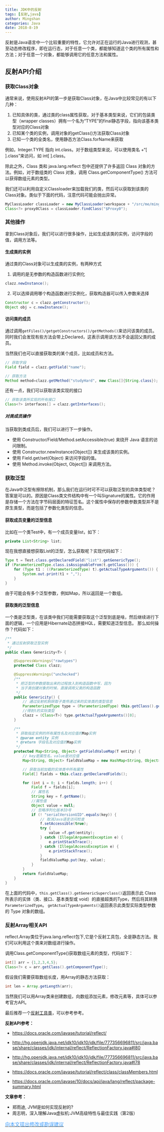 ```yaml
---
title: JDK中的反射
tags: [反射,java]
author: Mingshan
categories: Java
date: 2018-8-19
---
```


反射是Java语言中一个比较重要的特性，它允许对正在运行的Java进行观测，甚至动态修改程序，即在运行态，对于任意一个类，都能够知道这个类的所有属性和方法；对于任意一个对象，都能够调用它的任意方法和属性。

<!-- more -->

## 反射API介绍

### 获取Class对象

通常来说，使用反射API的第一步是获取Class对象，在Java中比较常见的有以下几种：

1. 已知具体的类，通过类的class属性获取，对于基本类型来说，它们的包装类型（wrapper classes）拥有一个名为“TYPE”的final静态字段，指向该基本类型对应的Class对象
2. 已知某个类的实例，调用对象的getClass()方法获取Class对象
3. 已知一个类的全类名，使用静态方法Class.forName来获取


例如，Integer.TYPE 指向 int.class。对于数组类型来说，可以使用类名 +“[ ].class”来访问，如 int[ ].class。

除此之外，Class 类和 java.lang.reflect 包中还提供了许多返回 Class 对象的方法。例如，对于数组类的 Class 对象，调用 Class.getComponentType() 方法可以获得数组元素的类型。

我们还可以利用自定义Classloader来加载我们的类，然后可以获取到该类的Class对象。类似于下面的代码，注意代码可能会抛出异常。

```Java
MyClassLoader classLoader = new MyClassLoader(workspace + "/src/me/mingshan");
Class<?> proxy0Class = classLoader.findClass("$Proxy0");
```

### 其他操作

拿到Class对象后，我们可以进行很多操作，比如生成该类的实例，访问字段的值，调用方法等。

#### 生成类的实例

通过类的Class对象可以生成类的实例，有两种方式

1. 调用的是无参数的构造函数进行实例化

```Java
clazz.newInstance();
```

2. 可以选择调用哪个构造函数进行实例化，获取构造器可以传入参数来选择

```Java
Constructor c = clazz.getConstructor();
Object obj = c.newInstance(); 
```

#### 访问类的成员

通过调用`getFiles()/getgetConstructors()/getMethods()`来访问该类的成员。同时我们会发现有些方法会带上Declared，这表示调用该方法不会返回父类的成员。

当然我们也可以直接获取类的某个成员，比如成员和方法。

```Java
// 获取字段
Field field = clazz.getField("name");

// 获取方法
Method method=clazz.getMethod("studyHard", new Class[]{String.class});
```

还有一点，我们可以获取该类实现的接口

```Java
// 获取该类所实现的所有接口
Class<?> interfaces[] = clazz.getInterfaces();
```

##### 对类成员操作

当获取到类成员后，我们可以进行下一步操作。

- 使用 Constructor/Field/Method.setAccessible(true) 来绕开 Java 语言的访问限制。
- 使用 Constructor.newInstance(Object[]) 来生成该类的实例。
- 使用 Field.get/set(Object) 来访问字段的值。
- 使用 Method.invoke(Object, Object[]) 来调用方法。

### 获取泛型

在Java中泛型有擦除机制，那么我们在运行时可不可以获取泛型的具体类型呢？答案是可以的。原因是Class类文件结构中有一个叫Signature的属性。它的作用是存储一个方法在字节码层面的特征签名。这个属性中保存的参数参数类型并不是原生类型，而是包括了参数化类型的信息。

#### 获取成员变量的泛型信息

比如在一个类Test中，有一个成员变量list，如下：

```Java
private List<String> list;
```

现在我想直接想获取List的泛型，怎么获取呢？实现代码如下：

```Java
Type t = Test.class.getDeclaredField("list").getGenericType();  
if (ParameterizedType.class.isAssignableFrom(t.getClass())) {
    for (Type t1 : ((ParameterizedType) t).getActualTypeArguments()) {
        System.out.print(t1 + ",");
    }
}
```

由于可能会有多个泛型参数，例如Map，所以返回是一个数组。

#### 获取类的泛型信息

一个类是泛型类，在该类中我们可能需要获取这个泛型到底是啥，然后继续进行下面的逻辑，一个应用是Hibernate动态拼接HQL，需要知道泛型信息。
那么如何操作？代码如下：

```Java
/**
 * 通过反射获取泛型实例
 */
public class Genericity<T> {

    @SuppressWarnings("rawtypes")
    protected Class clazz;

    @SuppressWarnings("unchecked")
    /**
	 * 把泛型的参数提取出来的过程放入到构造函数中写，因为
	 * 当子类创建对象的时候，直接调用父类的构造函数
	 */
    public Genericity() {
    	// 通过反射机制获取子类传递过来的实体类的类型信息
        ParameterizedType type = (ParameterizedType) this.getClass().getGenericSuperclass();
        //得到t的实际类型
        clazz = (Class<T>) type.getActualTypeArguments()[0];
    }

    /**
     * 获取指定实例的所有属性名及对应值的Map实例 
     * @param entity 实例
     * @return 字段名及对应值的Map实例
     */
    protected Map<String, Object> getFieldValueMap(T entity) {
        // key是属性名，value是对应值
        Map<String, Object> fieldValueMap = new HashMap<String, Object>();

        // 获取当前加载的实体类中所有属性
        Field[] fields = this.clazz.getDeclaredFields();

        for (int i = 0; i < fields.length; i++) {
            Field f = fields[i];
            // 属性名 
            String key = f.getName();
            //属性值 
            Object value = null; 
            // 忽略序列化版本ID号
            if (! "serialVersionUID".equals(key)) {
            	// 取消Java语言访问检查
            	f.setAccessible(true);
                try {
                    value =f.get(entity);
                } catch (IllegalArgumentException e) {
                    e.printStackTrace();
                } catch (IllegalAccessException e) {
                    e.printStackTrace();
                }
                fieldValueMap.put(key, value);
            }
        }
        return fieldValueMap;
    }
}
```

在上面的代码中，`this.getClass().getGenericSuperclass()`返回表示此 Class 所表示的实体（类、接口、基本类型或 void）的直接超类的Type，然后将其转换`ParameterizedType`。
`getActualTypeArguments()`返回表示此类型实际类型参数的 Type 对象的数组。

### 反射Array相关API

reflect.Array类位于java.lang.reflect包下,它是个反射工具包，全是静态方法。我们可以利用这个类来对数组进行操作。

调用Class.getComponentType()获取数组元素的类型，代码如下：

```Java
int[] arr = {1,2,3,4,5};
Class<?> c = arr.getClass().getComponentType();
```
假设我们需要获取数组长度，用Array的静态方法获取：

```Java
int len = Array.getLength(arr);
```

当然我们可以用Array类来创建数组，向数组添加元素，修改元素等，具体可以参考官方API。

最后推荐一个[反射工具类](https://github.com/Blankj/AndroidUtilCode/blob/4b5d0852f8274583968a7fb36db3b25bf92aaa22/utilcode/src/main/java/com/blankj/utilcode/util/ReflectUtils.java)，可以参考参考。

**反射API参考：**

- https://docs.oracle.com/javase/tutorial/reflect/

- http://hg.openjdk.java.net/jdk10/jdk10/jdk/file/777356696811/src/java.base/share/classes/jdk/internal/reflect/ReflectionFactory.java#l80
 
- http://hg.openjdk.java.net/jdk10/jdk10/jdk/file/777356696811/src/java.base/share/classes/jdk/internal/reflect/ReflectionFactory.java#l78

- https://docs.oracle.com/javase/tutorial/reflect/class/classMembers.html

- https://docs.oracle.com/javase/10/docs/api/java/lang/reflect/package-summary.html

**文章参考：**

- 郑雨迪, JVM是如何实现反射的?
- 周志明，深入理解Java虚拟机:JVM高级特性与最佳实践（第2版）


[<font size=3 color="#409EFF">向本文提出修改或勘误建议</font>](https://github.com/mstao/mstao.github.io/blob/hexo/source/_posts/reflect.md)